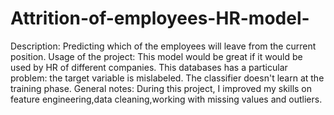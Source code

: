 # Attrition-of-employees-HR-model-
Description: Predicting which of the employees will leave from the current position. 
Usage of the project: This model would be great if it would be used by HR of different companies. This databases has a particular problem: the target variable is mislabeled. The classifier doesn't learn at the training phase.
General notes: During this project, I improved my skills on feature engineering,data cleaning,working with missing values and outliers. 

